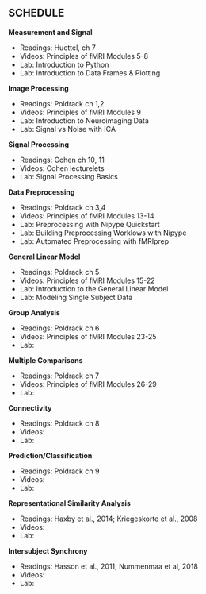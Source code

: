 ## SCHEDULE

**Measurement and Signal**
 - Readings: Huettel, ch 7
 - Videos: Principles of fMRI Modules 5-8
 - Lab: Introduction to Python
 - Lab: Introduction to Data Frames & Plotting

**Image Processing**
 - Readings: Poldrack ch 1,2
 - Videos: Principles of fMRI Modules 9
 - Lab: Introduction to Neuroimaging Data
 - Lab: Signal vs Noise with ICA

**Signal Processing**
 - Readings: Cohen ch 10, 11
 - Videos: Cohen lecturelets
 - Lab: Signal Processing Basics

**Data Preprocessing**
 - Readings: Poldrack ch 3,4
 - Videos: Principles of fMRI Modules 13-14
 - Lab: Preprocessing with Nipype Quickstart
 - Lab: Building Preprocessing Worklows with Nipype
 - Lab: Automated Preprocessing with fMRIprep

**General Linear Model**
 - Readings: Poldrack ch 5
 - Videos: Principles of fMRI Modules 15-22
 - Lab: Introduction to the General Linear Model
 - Lab: Modeling Single Subject Data

**Group Analysis**
 - Readings: Poldrack ch 6
 - Videos: Principles of fMRI Modules 23-25
 - Lab:

**Multiple Comparisons**
 - Readings: Poldrack ch 7
 - Videos: Principles of fMRI Modules 26-29
 - Lab:

**Connectivity**
 - Readings: Poldrack ch 8
 - Videos:
 - Lab:

**Prediction/Classification**
 - Readings: Poldrack ch 9
 - Videos:
 - Lab:

**Representational Similarity Analysis**
 - Readings: Haxby et al., 2014; Kriegeskorte et al., 2008
 - Videos:
 - Lab:

**Intersubject Synchrony**
 - Readings: Hasson et al., 2011; Nummenmaa et al, 2018
 - Videos:
 - Lab: 
